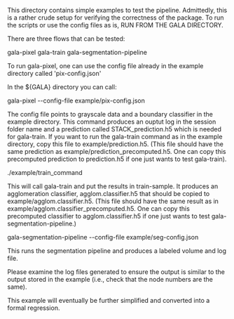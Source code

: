 This directory contains simple examples to test the pipeline.  Admittedly,
this is a rather crude setup for verifying the correctness of the package.
To run the scripts or use the config files as is, RUN FROM THE GALA DIRECTORY.

There are three flows that can be tested:

gala-pixel
gala-train
gala-segmentation-pipeline

To run gala-pixel, one can use the config file already in the example
directory called 'pix-config.json'

In the ${GALA} directory you can call:

gala-pixel --config-file example/pix-config.json <some session name>

The config file points to grayscale data and a boundary classifier in the
example directory.  This command produces an ouptut log in the session
folder name and a prediction called STACK_prediction.h5 which is needed
for gala-train.  If you want to run the gala-train command as in the
example directory, copy this file to example/prediction.h5.  (This file
should have the same prediction as example/prediction_precomputed.h5.  One can copy
this precomputed prediction to prediction.h5 if one just wants to test
gala-train).


./example/train_command

This will call gala-train and put the results in train-sample.  It produces
an agglomeration classifier, agglom.classifier.h5 that should be copied
to example/agglom.classifier.h5.  (This file should have the same result
as in example/agglom.classifier_precomputed.h5.  One can copy this
precomputed classifier to agglom.classifier.h5 if one just wants to
test gala-segmentation-pipeline.)

gala-segmentation-pipeline --config-file example/seg-config.json <some session name>

This runs the segmentation pipeline and produces a labeled volume and log file.

Please examine the log files generated to ensure the output is similar to the output
stored in the example (i.e., check that the node numbers are the same).

This example will eventually be further simplified and converted into
a formal regression.
